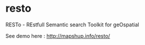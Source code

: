 resto
=====

RESTo - REstfull Semantic search Toolkit for geOspatial

See demo here : http://mapshup.info/resto/
